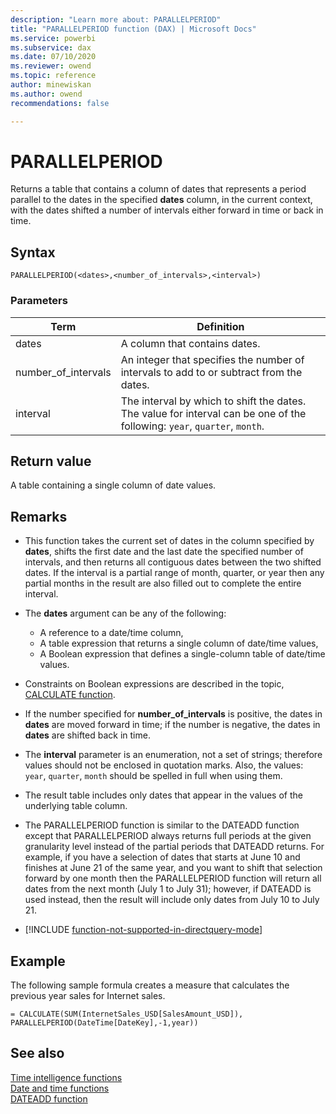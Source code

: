 ```yaml
---
description: "Learn more about: PARALLELPERIOD"
title: "PARALLELPERIOD function (DAX) | Microsoft Docs"
ms.service: powerbi 
ms.subservice: dax 
ms.date: 07/10/2020
ms.reviewer: owend
ms.topic: reference
author: minewiskan
ms.author: owend 
recommendations: false

---
```

# PARALLELPERIOD

Returns a table that contains a column of dates that represents a period parallel to the dates in the specified **dates** column, in the current context, with the dates shifted a number of intervals either forward in time or back in time.  
  
## Syntax  
  
```dax
PARALLELPERIOD(<dates>,<number_of_intervals>,<interval>)  
```
  
### Parameters  
  
|Term|Definition|  
|--------|--------------|  
|dates|A column that contains dates.|  
|number_of_intervals|An integer that specifies the number of intervals to add to or subtract from the dates.|  
|interval|The interval by which to shift the dates. The value for interval can be one of the following: `year`, `quarter`, `month`.|  
  
## Return value

A table containing a single column of date values.  
  
## Remarks

- This function takes the current set of dates in the column specified by **dates**, shifts the first date and the last date the specified number of intervals, and then returns all contiguous dates between the two shifted dates. If the interval is a partial range of month, quarter, or year then any partial months in the result are also filled out to complete the entire interval.  
  
- The **dates** argument can be any of the following:  
  - A reference to a date/time column,  
  - A table expression that returns a single column of date/time values,  
  - A Boolean expression that defines a single-column table of date/time values.  
  
- Constraints on Boolean expressions are described in the topic, [CALCULATE function](calculate-function-dax.md).  
  
- If the number specified for **number_of_intervals** is positive, the dates in **dates** are moved forward in time; if the number is negative, the dates in **dates** are shifted back in time.  
  
- The **interval** parameter is an enumeration, not a set of strings; therefore values should not be enclosed in quotation marks. Also, the values: `year`, `quarter`, `month` should be spelled in full when using them.  
  
- The result table includes only dates that appear in the values of the underlying table column.  
  
- The PARALLELPERIOD function is similar to the DATEADD function except that PARALLELPERIOD always returns full periods at the given granularity level instead of the partial periods that DATEADD returns. For example, if you have a selection of dates that starts at June 10 and finishes at June 21 of the same year, and you want to shift that selection forward by one month then the PARALLELPERIOD function will return all dates from the next month (July 1 to July 31); however, if DATEADD is used instead, then the result will include only dates from July 10 to July 21.  
  
- [!INCLUDE [function-not-supported-in-directquery-mode](includes/function-not-supported-in-directquery-mode.md)]
  
## Example

The following sample formula creates a measure that calculates the previous year sales for Internet sales.  
  
```dax
= CALCULATE(SUM(InternetSales_USD[SalesAmount_USD]), PARALLELPERIOD(DateTime[DateKey],-1,year))  
```
  
## See also

[Time intelligence functions](time-intelligence-functions-dax.md)  
[Date and time functions](date-and-time-functions-dax.md)  
[DATEADD function](dateadd-function-dax.md)  
